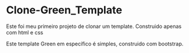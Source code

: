 # Clone-Green_Template
Este foi meu primeiro projeto de clonar um template.
Construido apenas com html e css

Este template Green em específico é simples, construido com bootstrap.
